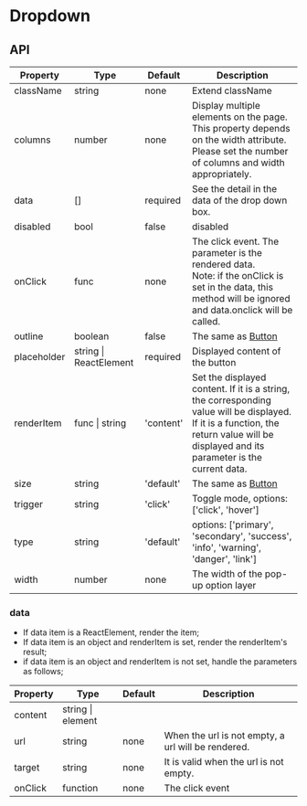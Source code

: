 # Dropdown

<example />

## API

| Property | Type | Default | Description |
| --- | --- | --- | --- |
| className | string | none | Extend className |
| columns | number | none | Display multiple elements on the page. This property depends on the width attribute. Please set the number of columns and width appropriately. |
| data | \[] | required | See the detail in the data of the drop down box. |
| disabled | bool | false | disabled |
| onClick | func | none | The click event. The parameter is the rendered data. <br /> Note: if the onClick is set in the data, this method will be ignored and data.onclick will be called. |
| outline | boolean | false | The same as [Button](/components/Button) |
| placeholder | string \| ReactElement | required | Displayed content of the button |
| renderItem | func \| string | 'content' | Set the displayed content. If it is a string,  the corresponding value will be displayed. <br />If it is a function, the return value will be displayed and its parameter is the current data. |
| size | string | 'default' | The same as [Button](/components/Button) |
| trigger | string | 'click' | Toggle mode, options: \['click', 'hover'] |
| type | string | 'default' | options: \['primary', 'secondary', 'success', 'info', 'warning', 'danger', 'link'] |
| width | number | none | The width of the pop-up option layer |

### data

- If data item is a ReactElement, render the item;
- If data item is an object and renderItem is set, render the renderItem's result;
- if data item is an object and renderItem is not set, handle the parameters as follows;

| Property | Type | Default | Description |
| --- | --- | --- | --- |
| content | string \| element | |  |
| url | string | none | When the url is not empty, a url will be rendered. |
| target | string | none | It is valid when the url is not empty. |
| onClick | function | none | The click event |